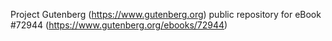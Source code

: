 Project Gutenberg (https://www.gutenberg.org) public repository
for eBook #72944 (https://www.gutenberg.org/ebooks/72944)
